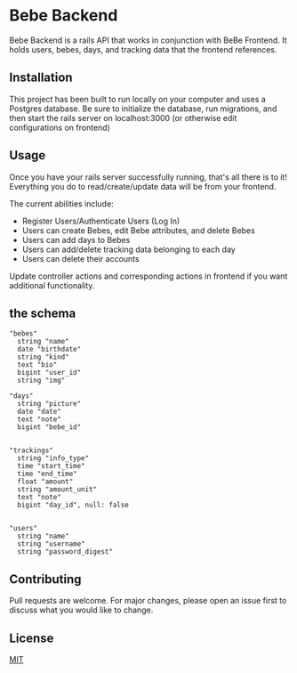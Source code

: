 # Bebe Backend

Bebe Backend is a rails API that works in conjunction with BeBe Frontend. It holds users, bebes, days, and tracking data that the frontend references.

## Installation

This project has been built to run locally on your computer and uses a Postgres database. Be sure to initialize the database, run migrations, and then start the rails server on localhost:3000 (or otherwise edit configurations on frontend)

## Usage
Once you have your rails server successfully running, that's all there is to it! Everything you do to read/create/update data will be from your frontend.

The current abilities include:
- Register Users/Authenticate Users (Log In)
- Users can create Bebes, edit Bebe attributes, and delete Bebes
- Users can add days to Bebes
- Users can add/delete tracking data belonging to each day
- Users can delete their accounts

Update controller actions and corresponding actions in frontend if you want additional functionality.

## the schema
```
"bebes"
  string "name"
  date "birthdate"
  string "kind"
  text "bio"
  bigint "user_id"
  string "img"

"days"
  string "picture"
  date "date"
  text "note"
  bigint "bebe_id"


"trackings"
  string "info_type"
  time "start_time"
  time "end_time"
  float "amount"
  string "amount_unit"
  text "note"
  bigint "day_id", null: false


"users"
  string "name"
  string "username"
  string "password_digest"
```

## Contributing
Pull requests are welcome. For major changes, please open an issue first to discuss what you would like to change.

## License
[MIT](https://choosealicense.com/licenses/mit/)
